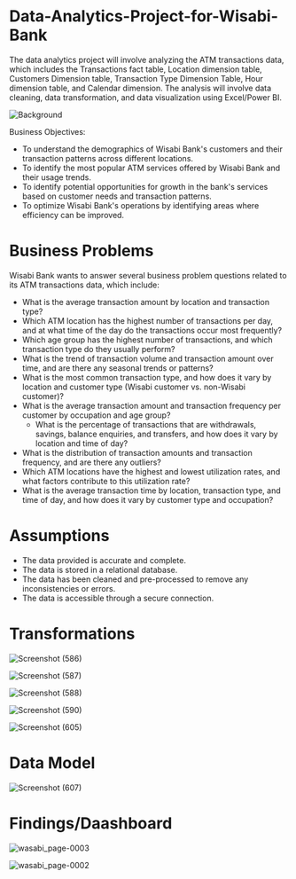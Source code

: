 # Data-Analytics-Project-for-Wisabi-Bank
The data analytics project will involve analyzing the ATM transactions data, which includes the Transactions fact table, Location dimension table, Customers Dimension table, Transaction Type Dimension Table, Hour dimension table, and Calendar dimension. The analysis will involve data cleaning, data transformation, and data visualization using Excel/Power BI.

![Background](https://github.com/Mathex7/Data-Analytics-Project-for-Wisabi-Bank/assets/106633060/8d0e88ea-83b4-4187-adae-8fb6442fc599)


Business Objectives: 
* To understand the demographics of Wisabi Bank's customers and their transaction patterns across different locations.
*	To identify the most popular ATM services offered by Wisabi Bank and their usage trends.
*	To identify potential opportunities for growth in the bank's services based on customer needs and transaction patterns.
* To optimize Wisabi Bank's operations by identifying areas where efficiency can be improved.

 # Business Problems
Wisabi Bank wants to answer several business problem questions related to its ATM transactions data, which include:
*	What is the average transaction amount by location and transaction type?
*	Which ATM location has the highest number of transactions per day, and at what time of the day do the transactions occur most frequently?
 *	Which age group has the highest number of transactions, and which transaction type do they usually perform?
*	What is the trend of transaction volume and transaction amount over time, and are there any seasonal trends or patterns?
  * What is the most common transaction type, and how does it vary by location and customer type (Wisabi customer vs. non-Wisabi customer)?
* What is the average transaction amount and transaction frequency per customer by occupation and age group?
  *	What is the percentage of transactions that are withdrawals, savings, balance enquiries, and transfers, and how does it vary by location and time of day?
*	What is the distribution of transaction amounts and transaction frequency, and are there any outliers?
* Which ATM locations have the highest and lowest utilization rates, and what factors contribute to this utilization rate?
*	What is the average transaction time by location, transaction type, and time of day, and how does it vary by customer type and occupation?

  # Assumptions
*	The data provided is accurate and complete.
*	The data is stored in a relational database.
*	The data has been cleaned and pre-processed to remove any inconsistencies or errors.
*	The data is accessible through a secure connection.

  # Transformations
  ![Screenshot (586)](https://github.com/Mathex7/Data-Analytics-Project-for-Wisabi-Bank/assets/106633060/78c4cec6-d8d0-45c9-ba46-9d232c9923db)

  ![Screenshot (587)](https://github.com/Mathex7/Data-Analytics-Project-for-Wisabi-Bank/assets/106633060/7720fbaf-e4ff-40e5-8061-90d34b883eff)

  ![Screenshot (588)](https://github.com/Mathex7/Data-Analytics-Project-for-Wisabi-Bank/assets/106633060/b7102c83-72f2-4022-9636-1aad1142d110)


![Screenshot (590)](https://github.com/Mathex7/Data-Analytics-Project-for-Wisabi-Bank/assets/106633060/0128ac0e-5a43-4e35-89d6-db5f690de4ce)

![Screenshot (605)](https://github.com/Mathex7/Data-Analytics-Project-for-Wisabi-Bank/assets/106633060/46532e94-d5f9-4d87-ac7e-1df89b302643)

# Data Model
![Screenshot (607)](https://github.com/Mathex7/Data-Analytics-Project-for-Wisabi-Bank/assets/106633060/59c60c20-5f7c-40f4-acdc-18b4be20c3c7)


# Findings/Daashboard
![wasabi_page-0003](https://github.com/Mathex7/Data-Analytics-Project-for-Wisabi-Bank/assets/106633060/4dbb3af2-3bd4-4bf7-bae0-a0b5253df32c)


![wasabi_page-0002](https://github.com/Mathex7/Data-Analytics-Project-for-Wisabi-Bank/assets/106633060/a2ccd863-0498-49ad-a3be-28ac91f33454)















  

  

